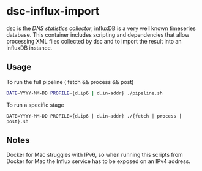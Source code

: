 # dsc-influx-import

dsc is the *DNS statistics collector*, influxDB is a very well known timeseries database. This container includes scripting and dependencies that allow processing XML files collected by dsc and to import the result into an influxDB instance.

## Usage

To run the full pipeline ( fetch && process && post)

```bash
DATE=YYYY-MM-DD PROFILE={d.ip6 | d.in-addr} ./pipeline.sh
```

To run a specific stage

```shell
DATE=YYYY-MM-DD PROFILE={d.ip6 | d.in-addr} ./{fetch | process | post}.sh
```

## Notes

Docker for Mac struggles with IPv6, so when running this scripts from Docker for Mac the Influx service has to be exposed on an IPv4 address.